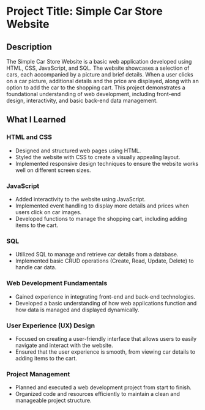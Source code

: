 # Project Title: Simple Car Store Website

## Description
The Simple Car Store Website is a basic web application developed using HTML, CSS, JavaScript, and SQL. The website showcases a selection of cars, each accompanied by a picture and brief details. When a user clicks on a car picture, additional details and the price are displayed, along with an option to add the car to the shopping cart. This project demonstrates a foundational understanding of web development, including front-end design, interactivity, and basic back-end data management.

## What I Learned
### HTML and CSS
- Designed and structured web pages using HTML.
- Styled the website with CSS to create a visually appealing layout.
- Implemented responsive design techniques to ensure the website works well on different screen sizes.

### JavaScript
- Added interactivity to the website using JavaScript.
- Implemented event handling to display more details and prices when users click on car images.
- Developed functions to manage the shopping cart, including adding items to the cart.

### SQL
- Utilized SQL to manage and retrieve car details from a database.
- Implemented basic CRUD operations (Create, Read, Update, Delete) to handle car data.

### Web Development Fundamentals
- Gained experience in integrating front-end and back-end technologies.
- Developed a basic understanding of how web applications function and how data is managed and displayed dynamically.

### User Experience (UX) Design
- Focused on creating a user-friendly interface that allows users to easily navigate and interact with the website.
- Ensured that the user experience is smooth, from viewing car details to adding items to the cart.

### Project Management
- Planned and executed a web development project from start to finish.
- Organized code and resources efficiently to maintain a clean and manageable project structure.
